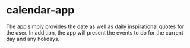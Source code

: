# calendar-app
The app simply provides the date as well as daily inspirational quotes for the user. In addition, the app will present the events to do for the current day and any holidays.

